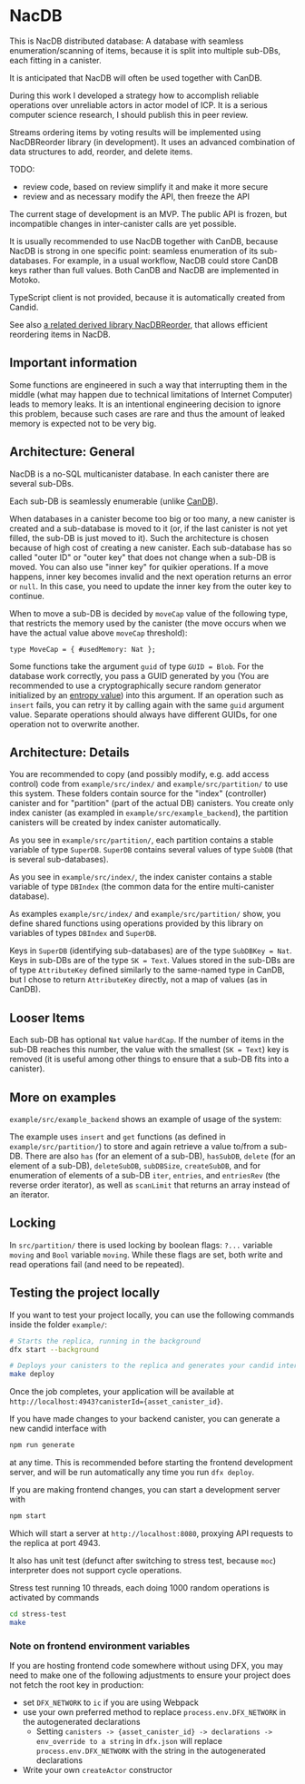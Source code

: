 # NacDB

This is NacDB distributed database:
A database with seamless enumeration/scanning of items,
because it is split into multiple sub-DBs, each fitting in a canister.

It is anticipated that NacDB will often be used together with CanDB.

During this work I developed a strategy how to accomplish reliable operations over unreliable actors in actor model of ICP. It is a serious computer science research, I should publish this in peer review.

Streams ordering items by voting results will be implemented using NacDBReorder library (in development). It uses an advanced combination of data structures to add, reorder, and delete items.

TODO:
- review code, based on review simplify it and make it more secure
- review and as necessary modify the API, then freeze the API

The current stage of development is an MVP.
The public API is frozen, but incompatible changes in inter-canister calls are yet possible.

It is usually recommended to use NacDB together with CanDB, because NacDB is strong
in one specific point: seamless enumeration of its sub-databases. For example, in
a usual workflow, NacDB could store CanDB keys rather than full values.
Both CanDB and NacDB are implemented in Motoko.

TypeScript client is not provided, because it is automatically created from Candid.

See also [a related derived library NacDBReorder](https://github.com/vporton/NacDBReorder),
that allows efficient reordering items in NacDB.

## Important information

Some functions are engineered in such a way that interrupting them in the middle
(what may happen due to technical limitations of Internet Computer) leads to memory
leaks. It is an intentional engineering decision to ignore this problem, because
such cases are rare and thus the amount of leaked memory is expected not to be very big.

## Architecture: General

NacDB is a no-SQL multicanister database. In each canister there are several sub-DBs.

Each sub-DB is seamlessly enumerable (unlike [CanDB](https://github.com/ORIGYN-SA/CanDB)).

When databases in a canister become too big or too many, a new canister is created and
a sub-database is moved to it (or, if the last canister is not yet filled, the sub-DB is
just moved to it). Such the architecture is chosen because of high cost of creating a new canister.
Each sub-database has so called "outer ID" or "outer key" that does not change when
a sub-DB is moved. You can also use "inner key" for quikier operations. If a move happens,
inner key becomes invalid and the next operation returns an error or `null`. In this case,
you need to update the inner key from the outer key to continue.

When to move a sub-DB is decided by `moveCap` value of the following type, that restricts
the memory used by the canister (the move occurs when we have the actual value above `moveCap` threshold):

```motoko
type MoveCap = { #usedMemory: Nat };
```

Some functions take the argument `guid` of type `GUID = Blob`. For the database work
correctly, you pass a GUID generated by you (You are recommended to use a cryptographically secure random generator
initialized by an [entropy value](https://internetcomputer.org/docs/current/motoko/main/base/Random)) into this argument.
If an operation such as `insert` fails, you can retry it by calling again with the same `guid` argument value.
Separate operations should always have different GUIDs, for one operation not to overwrite
another.

## Architecture: Details

You are recommended to copy (and possibly modify, e.g. add access control) code from
`example/src/index/` and `example/src/partition/` to use this system.
These folders contain source for the "index" (controller) canister and for
"partition" (part of the actual DB) canisters. You create only index canister
(as exampled in `example/src/example_backend`), the partition canisters will
be created by index canister automatically.

As you see in `example/src/partition/`, each partition contains a stable variable
of type `SuperDB`. `SuperDB` contains several values of type `SubDB` (that is several
sub-databases).

As you see in `example/src/index/`, the index canister contains a stable variable of
type `DBIndex` (the common data for the entire multi-canister database).

As examples `example/src/index/` and `example/src/partition/` show, you define
shared functions using operations provided by this library on variables of types
`DBIndex` and `SuperDB`.

Keys in `SuperDB` (identifying sub-databases) are of the type `SubDBKey = Nat`.
Keys in sub-DBs are of the type `SK = Text`. Values stored in the sub-DBs are
of type `AttributeKey` defined similarly to the same-named type in CanDB, but
I chose to return `AttributeKey` directly, not a map of values (as in CanDB).

## Looser Items

Each sub-DB has optional `Nat` value `hardCap`. If the number of items in the sub-DB
reaches this number, the value with the smallest (`SK = Text`) key is removed (it is
useful among other things to ensure that a sub-DB fits into a canister).

## More on examples

`example/src/example_backend` shows an example of usage of the system:

The example uses `insert` and `get` functions (as defined in `example/src/partition/`)
to store and again retrieve a value to/from a sub-DB. There are also `has` (for an element
of a sub-DB), `hasSubDB`, `delete` (for an element of a sub-DB), `deleteSubDB`, `subDBSize`,
`createSubDB`, and for enumeration of elements of a sub-DB `iter`, `entries`, and `entriesRev`
(the reverse order iterator), as well as `scanLimit` that returns an array instead of an
iterator.

## Locking

In `src/partition/` there is used locking by boolean flags: `?...` variable `moving`
and `Bool` variable `moving`. While these flags are set, both write and read operations
fail (and need to be repeated).

## Testing the project locally

If you want to test your project locally, you can use the following commands inside
the folder `example/`:

```bash
# Starts the replica, running in the background
dfx start --background

# Deploys your canisters to the replica and generates your candid interface
make deploy
```

Once the job completes, your application will be available at `http://localhost:4943?canisterId={asset_canister_id}`.

If you have made changes to your backend canister, you can generate a new candid interface with

```bash
npm run generate
```

at any time. This is recommended before starting the frontend development server, and will be run automatically any time you run `dfx deploy`.

If you are making frontend changes, you can start a development server with

```bash
npm start
```

Which will start a server at `http://localhost:8080`, proxying API requests to the replica at port 4943.

It also has unit test (defunct after switching to stress test, because `moc`) interpreter does not support
cycle operations.

Stress test running 10 threads, each doing 1000 random operations is activated by commands

```sh
cd stress-test
make
```

### Note on frontend environment variables

If you are hosting frontend code somewhere without using DFX, you may need to make one of the following adjustments to ensure your project does not fetch the root key in production:

- set `DFX_NETWORK` to `ic` if you are using Webpack
- use your own preferred method to replace `process.env.DFX_NETWORK` in the autogenerated declarations
  - Setting `canisters -> {asset_canister_id} -> declarations -> env_override to a string` in `dfx.json` will replace `process.env.DFX_NETWORK` with the string in the autogenerated declarations
- Write your own `createActor` constructor
